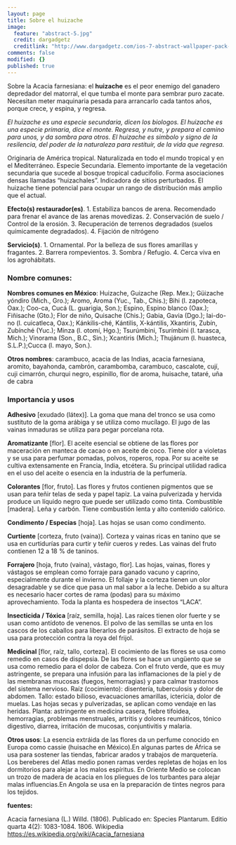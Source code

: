 ```yaml
---
layout: page
title: Sobre el huizache
image: 
  feature: "abstract-5.jpg"
  credit: dargadgetz
  creditlink: "http://www.dargadgetz.com/ios-7-abstract-wallpaper-pack-for-iphone-5-and-ipod-touch-retina/"
comments: false
modified: {}
published: true
---
```



Sobre la Acacia farnesiana: el **huizache** es el peor enemigo del ganadero depredador del matorral, el que tumba el monte para sembrar puro zacate. Necesitan meter maquinaria pesada para arrancarlo cada tantos años, porque crece, y espina, y regresa.

_El huizache es una especie secundaria, dicen los biologos. El huizache es una especie primaria, dice el monte. Regresa, y nutre, y prepara el camino para unos, y da sombra para otros. El huizache es simbolo y signo de la resilencia, del poder de la naturaleza para restituir, de la vida que regresa._

Originaria de América tropical. Naturalizada en todo el mundo tropical y en el Mediterráneo. Especie Secundaria. Elemento importante de la vegetación secundaria que sucede al bosque tropical caducifolio. Forma asociaciones densas llamadas “huizachales”. Indicadora de sitios perturbados. El huizache tiene potencial para ocupar un rango de distribución más amplio que el actual.

**Efecto(s) restaurador(es)**. 1. Estabiliza bancos de arena. Recomendado para frenar el avance de las arenas movedizas. 2. Conservación de suelo / Control de la erosión. 3. Recuperación de terrenos degradados (suelos químicamente degradados). 4. Fijación de nitrógeno 

**Servicio(s)**. 1. Ornamental. Por la belleza de sus flores amarillas y fragantes. 2. Barrera rompevientos. 3. Sombra / Refugio. 4. Cerca viva en los agrohábitats.

### Nombre comunes:

**Nombres comunes en México**: Huizache, Guizache (Rep. Mex.); Güizache yóndiro (Mich., Gro.); Aromo, Aroma (Yuc., Tab., Chis.); Bihi (l. zapoteca, Oax.); Coo-ca, Cucá (L. guarigia, Son.); Espino, Espino blanco (Oax.); Fiñisache (Gto.); Flor de niño, Quisache (Chis.); Gabia, Gavia (Dgo.); Iai-do-no (l. cuicatleca, Oax.); Kánkilis-ché, Kántilis, X-kántilis, Xkantiris, Zubín, Zubínché (Yuc.); Minza (l. otomí, Hgo.); Tsurúmbini, Tsurímbini (l. tarasca, Mich.); Vinorama (Son., B.C., Sin.); Xcantiris (Mich.); Thujánum (l. huasteca, S.L.P.);Cucca (l. mayo, Son.).

**Otros nombres**:
carambuco, acacia de las Indias, acacia farnesiana, aromito, bayahonda, cambrón, carambomba, carambuco, cascalote, cují, cuji cimarrón, churqui negro, espinillo, flor de aroma, huisache, tataré, uña de cabra


### Importancia y usos

**Adhesivo** [exudado (látex)]. La goma que mana del tronco se usa como sustituto de la goma arábiga y se utiliza como mucílago. El jugo de las vainas inmaduras se utiliza para pegar porcelana rota.

**Aromatizante** [flor]. El aceite esencial se obtiene de las flores por maceración en manteca de cacao o en aceite de coco. Tiene olor a violetas y se usa para perfumar pomadas, polvos, roperos, ropa. Por su aceite se cultiva extensamente en Francia, India, etcétera. Su principal utilidad radica en el uso del aceite o esencia en la industria de la perfumería.

**Colorantes** [flor, fruto]. Las flores y frutos contienen pigmentos que se usan para teñir telas de seda y papel tapiz. La vaina pulverizada y hervida produce un líquido negro que puede ser utilizado como tinta.
Combustible [madera]. Leña y carbón. Tiene combustión lenta y alto contenido calórico.

**Condimento / Especias** [hoja]. Las hojas se usan como condimento.

**Curtiente** [corteza, fruto (vaina)]. Corteza y vainas ricas en tanino que se usa en curtidurías para curtir y teñir cueros y redes. Las vainas del fruto contienen 12 a 18 % de taninos.

**Forrajero** [hoja, fruto (vaina), vástago, flor]. Las hojas, vainas, flores y vástagos se emplean como forraje para ganado vacuno y caprino, especialmente durante el invierno. El follaje y la corteza tienen un olor desagradable y se dice que pasa un mal sabor a la leche. Debido a su altura es necesario hacer cortes de rama (podas) para su máximo aprovechamiento. Toda la planta es hospedera de insectos “LACA”.

**Insecticida / Tóxica** [raíz, semilla, hoja]. Las raíces tienen olor fuerte y se usan como antídoto de venenos. El polvo de las semillas se unta en los cascos de los caballos para liberarlos de parásitos. El extracto de hoja se usa para protección contra la roya del frijol.

**Medicinal** [flor, raíz, tallo, corteza]. El cocimiento de las flores se usa como remedio en casos de dispepsia. De las flores se hace un ungüento que se usa como remedio para el dolor de cabeza. Con el fruto verde, que es muy astringente, se prepara una infusión para las inflamaciones de la piel y de las membranas mucosas (fuegos, hemorragias) y para calmar trastornos del sistema nervioso. Raíz (cocimiento): disentería, tuberculosis y dolor de abdomen. Tallo: estado bilioso, evacuaciones amarillas, ictericia, dolor de muelas. Las hojas secas y pulverizadas, se aplican como vendaje en las heridas. Planta: astringente en medicina casera, fiebre tifoidea, hemorragias, problemas menstruales, artritis y dolores reumáticos, tónico digestivo, diarrea, irritación de mucosas, conjuntivitis y malaria.

**Otros usos**: La esencia extráida de las flores da un perfume conocido en Europa como cassie (huisache en México).En algunas partes de África se usa para sostener las tiendas, fabricar arados y trabajos de marquetería. Los bereberes del Atlas medio ponen ramas verdes repletas de hojas en los dormitorios para alejar a los malos espíritus. En Oriente Medio se colocan un trozo de madera de acacia en los pliegues de los turbantes para alejar malas influencias.En Angola se usa en la preparación de tintes negros para los tejidos.


**fuentes:**

Acacia farnesiana (L.) Willd. (1806). Publicado en: Species Plantarum. Editio quarta 4(2): 1083-1084. 1806.
Wikipedia https://es.wikipedia.org/wiki/Acacia_farnesiana
